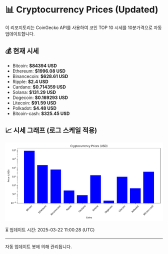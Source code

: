 
# 📊 Cryptocurrency Prices (Updated)

이 리포지토리는 CoinGecko API를 사용하여 코인 TOP 10 시세를 10분가격으로 자동 업데이트합니다.

## 💰 현재 시세
- Bitcoin: **$84394 USD**
- Ethereum: **$1996.08 USD**
- Binancecoin: **$628.61 USD**
- Ripple: **$2.4 USD**
- Cardano: **$0.714359 USD**
- Solana: **$131.29 USD**
- Dogecoin: **$0.169293 USD**
- Litecoin: **$91.59 USD**
- Polkadot: **$4.48 USD**
- Bitcoin-cash: **$325.45 USD**

## 📈 시세 그래프 (로그 스케일 적용)
![Crypto Prices](crypto_prices.png)

⏳ 업데이트 시간: 2025-03-22 11:00:28 (UTC)

---
자동 업데이트 봇에 의해 관리됩니다.
